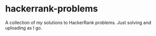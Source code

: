 # hackerrank-problems
A collection of my solutions to HackerRank problems. Just solving and uploading as I go.
